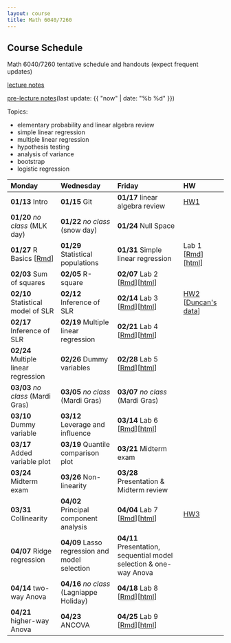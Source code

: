 ```yaml
---
layout: course
title: Math 6040/7260
---
```


## Course Schedule

Math 6040/7260 tentative schedule and handouts (expect frequent updates)

[lecture notes](../notes/combined.pdf)

[pre-lecture notes](../notes/current.pdf)(last update: {{ "now" | date: "%b %d" }})

<!---->

Topics:

- elementary probability and linear algebra review
- simple linear regression
- multiple linear regression
- hypothesis testing
- analysis of variance
- bootstrap
- logistic regression


| Monday | Wednesday | Friday | HW |
|:-----------|:-----------|:------------|:---|
| **01/13** Intro | **01/15** Git | **01/17** linear algebra review | [HW1](../HW/HW1/HW1.pdf) |
| **01/20** _no class_ (MLK day) | **01/22** _no class_ (snow day)  | **01/24** Null Space | |
| **01/27** R Basics [[Rmd](../notes/Lecture5/R.Rmd)] | **01/29** Statistical populations | **01/31** Simple linear regression | Lab 1 [[Rmd](../notes/Lab_01/lab_01_preparation.Rmd)][[html](../notes/Lab_01/lab_01_preparation.html)] |
| **02/03** Sum of squares | **02/05** R-square | **02/07** Lab 2 [[Rmd](../notes/Lab_02/lab_02_SLR_to_fill.Rmd)][[html](../notes/Lab_02/lab_02_SLR_to_fill.html)] |  |
| **02/10** Statistical model of SLR | **02/12** Inference of SLR | **02/14** Lab 3 [[Rmd](../notes/Lab_03/Lab_03_to_fill.Rmd)][[html](../notes/Lab_03/Lab_03_to_fill.html)] | [HW2](../HW/HW2/HW2.pdf) [[Duncan's data](../HW/HW2/Duncan.txt)] |
| **02/17** Inference of SLR | **02/19** Multiple linear regression | **02/21** Lab 4 [[Rmd](../notes/Lab_04/Lab_04_to_fill.Rmd)][[html](../notes/Lab_04/Lab_04_to_fill.html)] | |
| **02/24** Multiple linear regression | **02/26** Dummy variables | **02/28** Lab 5  [[Rmd](../notes/Lab_05/Lab_05_to_fill.Rmd)][[html](../notes/Lab_05/Lab_05_to_fill.html)] | |
| **03/03** _no class_ (Mardi Gras) | **03/05** _no class_ (Mardi Gras) | **03/07** _no class_ (Mardi Gras)| |
| **03/10** Dummy variable | **03/12** Leverage and influence | **03/14** Lab 6 [[Rmd](../notes/Lab_06/Lab_06_to_fill.Rmd)][[html](../notes/Lab_06/Lab_06_to_fill.html)] | |
| **03/17** Added variable plot | **03/19** Quantile comparison plot | **03/21** Midterm exam | |
| **03/24** Midterm exam | **03/26** Non-linearity | **03/28** Presentation & Midterm review| |
| **03/31** Collinearity | **04/02** Principal component analysis | **04/04** Lab 7 [[Rmd](../notes/Lab_07/Lab_07_to_fill.Rmd)][[html](../notes/Lab_07/Lab_07_to_fill.html)] | [HW3](../HW/HW3/HW3.pdf) |
| **04/07** Ridge regression | **04/09** Lasso regression and model selection | **04/11** Presentation, sequential model selection & one-way Anova | |
| **04/14** two-way Anova | **04/16** _no class_ (Lagniappe Holiday) | **04/18** Lab 8 [[Rmd](../notes/Lab_08/Lab_08_to_fill.Rmd)][[html](../notes/Lab_08/Lab_08_to_fill.html)] | |
| **04/21** higher-way Anova | **04/23** ANCOVA | **04/25** Lab 9 [[Rmd](../notes/Lab_09/Lab_09_to_fill.Rmd)][[html](../notes/Lab_09/Lab_09_to_fill.html)] | |

